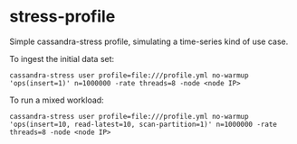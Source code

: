 # stress-profile
Simple cassandra-stress profile, simulating a time-series kind of use case.

To ingest the initial data set:

```shell
cassandra-stress user profile=file:///profile.yml no-warmup 'ops(insert=1)' n=1000000 -rate threads=8 -node <node IP>
```

To run a mixed workload:

```
cassandra-stress user profile=file:///profile.yml no-warmup 'ops(insert=10, read-latest=10, scan-partition=1)' n=1000000 -rate threads=8 -node <node IP>
```

